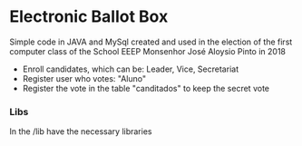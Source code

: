# Electronic Ballot Box

Simple code in JAVA and MySql created and used in the election of the first computer class of the School EEEP Monsenhor José Aloysio Pinto in 2018

  - Enroll candidates, which can be: Leader, Vice, Secretariat
  - Register user who votes: "Aluno"
  - Register the vote in the table "canditados" to keep the secret vote

### Libs

In the /lib have the necessary libraries
